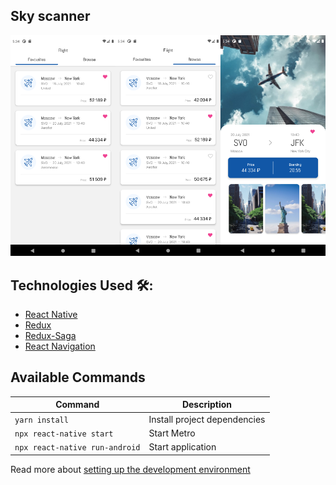 ## Sky scanner

![Preview image](/assets/preview.png)

## Technologies Used 🛠:

- [React Native](https://reactnative.dev/)
- [Redux](https://redux.js.org/)
- [Redux-Saga](https://redux-saga.js.org/)
- [React Navigation](https://reactnavigation.org/)

## Available Commands

| Command                        | Description                  |
| ------------------------------ | ---------------------------- |
| `yarn install`                 | Install project dependencies |
| `npx react-native start`       | Start Metro                  |
| `npx react-native run-android` | Start application            |

Read more about [setting up the development environment](https://reactnative.dev/docs/environment-setup)

